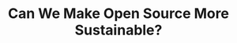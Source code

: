 ---
layout: externalpost
title: "Can We Make Open Source More Sustainable?"
redirect_url: https://www.telerik.com/blogs/can-we-make-open-source-more-sustainable
publication_name: "Telerik Blog"
publication_url: "https://www.telerik.com/blogs"
---